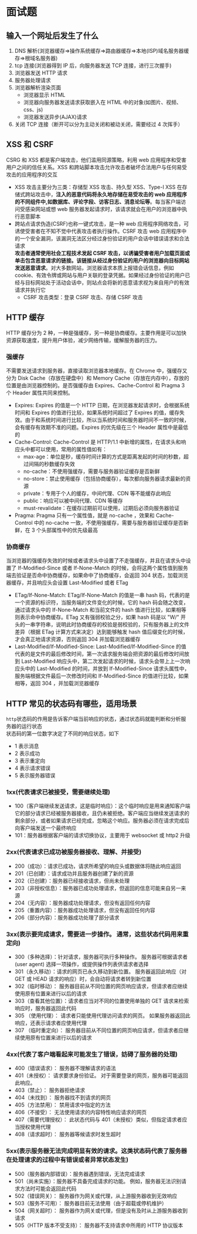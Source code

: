 # 面试题

## 输入一个网址后发生了什么

1. DNS 解析(浏览器缓存=>操作系统缓存=>路由器缓存=>本地(ISP)域名服务器缓存=>根域名服务器)
2. tcp 连接(浏览器得到 IP 后，向服务器发送 TCP 连接，进行三次握手)
3. 浏览器发送 HTTP 请求
4. 服务器处理请求
5. 浏览器解析渲染页面
   - 浏览器显示 HTML
   - 浏览器向服务器发送请求获取嵌入在 HTML 中的对象(如图片、视频、css、js)
   - 浏览器发送异步(AJAX)请求
6. 关闭 TCP 连接（断开可以分为主动关闭和被动关闭，需要经过 4 次挥手）

## XSS 和 CSRF

CSRG 和 XSS 都是客户端攻击，他们滥用同源策略，利用 web 应用程序和受害用户之间的信任关系。XSS 和跨站脚本攻击允许攻击者破坏合法用户与任何易受攻击的应用程序的交互

- XSS 攻击主要分为三类：存储型 XSS 攻击、持久型 XSS、Type-I XSS
  在存储式跨站攻击中，**注入的恶意代码将永久地存储在易受攻击的 web 应用程序的不同组件中,如数据库、评论字段、访客日志、消息论坛等**。每当客户端访问受感染网站或想 web 服务器发起请求时，该请求就会在用户的浏览器中执行恶意脚本
- 跨站点请求伪造(CSRF)也称一键式攻击，是一种 web 应用程序网络攻击，可诱使受害者在不知不觉中代表攻击者执行操作。CSRF 攻击 web 应用程序中的一个安全漏洞，该漏洞无法区分经过身份验证的用户会话中错误请求和合法请求    
  **攻击者通常使用社会工程技术发起 CSRF 攻击，以诱骗受害者用户加载页面或单击包含恶意请求的链接。该链接从经过身份验证的用户的浏览器向目标网站发送恶意请求**。对大多数网站，浏览器请求本质上报错会话信息，例如 cookie、有效令牌或网站与用户关联的登录凭据。如果经过身份验证的用户已经与目标网站处于活动会话中，则站点会将新的恶意请求视为来自用户的有效请求并执行它
  - CSRF 攻击类型：登录 CSRF 攻击、存储 CSRF 攻击

## HTTP 缓存

HTTP 缓存分为 2 种，一种是强缓存，另一种是协商缓存。主要作用是可以加快资源获取速度，提升用户体验，减少网络传输，缓解服务器的压力。

### 强缓存

不需要发送请求到服务器，直接读取浏览器本地缓存。在 Chrome 中，强缓存又分为 Disk Cache（存放在硬盘中）和 Memory Cache（存放在内存中），存放的位置是由浏览器控制的。是否强缓存由 Expires、Cache-Control 和 Pragma 3 个 Header 属性共同来控制。

- Expires: Expires 的值是一个 HTTP 日期，在浏览器发起请求时，会根据系统时间和 Expires 的值进行比较，如果系统时间超过了 Expires 的值，缓存失效。由于和系统时间进行比较，所以当系统时间和服务器时间不一致的时候，会有缓存有效期不准的问题。Expires 的优先级在三个 Header 属性中是最低的
- Cache-Control: Cache-Control 是 HTTP/1.1 中新增的属性，在请求头和响应头中都可以使用，常用的属性值如有：
  - max-age：单位是秒，缓存时间计算的方式是距离发起的时间的秒数，超过间隔的秒数缓存失效
  - no-cache：不使用强缓存，需要与服务器验证缓存是否新鲜
  - no-store：禁止使用缓存（包括协商缓存），每次都向服务器请求最新的资源
  - private：专用于个人的缓存，中间代理、CDN 等不能缓存此响应
  - public：响应可以被中间代理、CDN 等缓存
  - must-revalidate：在缓存过期前可以使用，过期后必须向服务器验证
- Pragma: Pragma 只有一个属性值，就是 no-cache ，效果和 Cache-Control 中的 no-cache 一致，不使用强缓存，需要与服务器验证缓存是否新鲜，在 3 个头部属性中的优先级最高
### 协商缓存
当浏览器的强缓存失效的时候或者请求头中设置了不走强缓存，并且在请求头中设置了 If-Modified-Since 或者 If-None-Match 的时候，会将这两个属性值到服务端去验证是否命中协商缓存，如果命中了协商缓存，会返回 304 状态，加载浏览器缓存，并且响应头会设置 Last-Modified 或者 ETag
- ETag/If-None-Match: ETag/If-None-Match 的值是一串 hash 码，代表的是一个资源的标识符，当服务端的文件变化的时候，它的 hash 码会随之改变，通过请求头中的 If-None-Match 和当前文件的 hash 值进行比较，如果相等则表示命中协商缓存。ETag 又有强弱校验之分，如果 hash 码是以 "W/" 开头的一串字符串，说明此时协商缓存的校验是弱校验的，只有服务器上的文件差异（根据 ETag 计算方式来决定）达到能够触发 hash 值后缀变化的时候，才会真正地请求资源，否则返回 304 并加载浏览器缓存
- Last-Modified/If-Modified-Since: Last-Modified/If-Modified-Since 的值代表的是文件的最后修改时间，第一次请求服务端会把资源的最后修改时间放到 Last-Modified 响应头中，第二次发起请求的时候，请求头会带上上一次响应头中的 Last-Modified 的时间，并放到 If-Modified-Since 请求头属性中，服务端根据文件最后一次修改时间和 If-Modified-Since 的值进行比较，如果相等，返回 304 ，并加载浏览器缓存

## HTTP 常见的状态码有哪些，适用场景

`http`状态码的作用是告诉客户端当前响应的状态，通过状态码就能判断和分析服务器的运行状态  
状态码的第一位数字决定了不同的响应状态，如下

- 1 表示消息
- 2 表示成功
- 3 表示重定向
- 4 表示请求错误
- 5 表示服务器错误

### 1xx(代表请求已被接受，需要继续处理)

- 100（客户端继续发送请求，这是临时响应）：这个临时响应是用来通知客户端它的部分请求已经被服务器接收，且仍未被拒绝。客户端应当继续发送请求的剩余部分，或者如果请求已经完成，忽略这个响应。服务器必须在请求完成后向客户端发送一个最终响应
- 101：服务器根据客户端的请求切换协议，主要用于 websocket 或 http2 升级

### 2xx(代表请求已成功被服务器接收、理解、并接受)

- 200（成功）：请求已成功，请求所希望的响应头或数据体将随此响应返回
- 201（已创建）：请求成功并且服务器创建了新的资源
- 202（已创建）：服务器已经接收请求，但尚未处理
- 203（非授权信息）：服务器已成功处理请求，但返回的信息可能来自另一来源
- 204（无内容）：服务器成功处理请求，但没有返回任何内容
- 205（重置内容）：服务器成功处理请求，但没有返回任何内容
- 206（部分内容）：服务器成功处理了部分请求

### 3xx(表示要完成请求，需要进一步操作。 通常，这些状态代码用来重定向)

- 300（多种选择）：针对请求，服务器可执行多种操作。 服务器可根据请求者 (user agent) 选择一项操作，或提供操作列表供请求者选择
- 301（永久移动）：请求的网页已永久移动到新位置。 服务器返回此响应（对 GET 或 HEAD 请求的响应）时，会自动将请求者转到新位置
- 302（临时移动）： 服务器目前从不同位置的网页响应请求，但请求者应继续使用原有位置来进行以后的请求
- 303（查看其他位置）：请求者应当对不同的位置使用单独的 GET 请求来检索响应时，服务器返回此代码
- 305 （使用代理）： 请求者只能使用代理访问请求的网页。 如果服务器返回此响应，还表示请求者应使用代理
- 307 （临时重定向）： 服务器目前从不同位置的网页响应请求，但请求者应继续使用原有位置来进行以后的请求

### 4xx(代表了客户端看起来可能发生了错误，妨碍了服务器的处理)

- 400（错误请求）： 服务器不理解请求的语法
- 401（未授权）： 请求要求身份验证。 对于需要登录的网页，服务器可能返回此响应。
- 403（禁止）： 服务器拒绝请求
- 404（未找到）： 服务器找不到请求的网页
- 405（方法禁用）： 禁用请求中指定的方法
- 406（不接受）： 无法使用请求的内容特性响应请求的网页
- 407（需要代理授权）： 此状态代码与 401（未授权）类似，但指定请求者应当授权使用代理
- 408（请求超时）： 服务器等候请求时发生超时

### 5xx(表示服务器无法完成明显有效的请求。这类状态码代表了服务器在处理请求的过程中有错误或者异常状态发生)

- 500（服务器内部错误）：服务器遇到错误，无法完成请求
- 501（尚未实施）：服务器不具备完成请求的功能。 例如，服务器无法识别请求方法时可能会返回此代码
- 502（错误网关）： 服务器作为网关或代理，从上游服务器收到无效响应
- 503（服务不可用）： 服务器目前无法使用（由于超载或停机维护）
- 504（网关超时）： 服务器作为网关或代理，但是没有及时从上游服务器收到请求
- 505（HTTP 版本不受支持）： 服务器不支持请求中所用的 HTTP 协议版本
